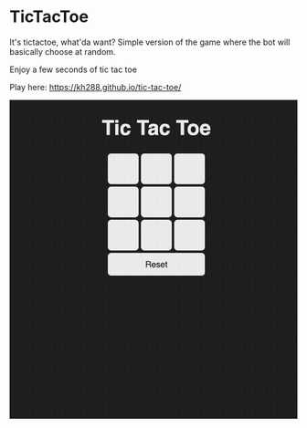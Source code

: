 # TicTacToe

It's tictactoe, what'da want?
Simple version of the game where the bot will basically choose at random.

Enjoy a few seconds of tic tac toe

Play here: https://kh288.github.io/tic-tac-toe/

![intro video](./assets/intro.gif)
